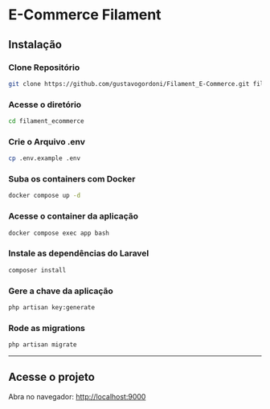 # E-Commerce Filament

## Instalação

### Clone Repositório
```sh
git clone https://github.com/gustavogordoni/Filament_E-Commerce.git filament_ecommerce
```

### Acesse o diretório
```sh
cd filament_ecommerce
```

### Crie o Arquivo .env

```sh
cp .env.example .env
```

### Suba os containers com Docker

```sh
docker compose up -d
```

### Acesse o container da aplicação

```sh
docker compose exec app bash
```

### Instale as dependências do Laravel

```sh
composer install
```

### Gere a chave da aplicação

```sh
php artisan key:generate
```

### Rode as migrations

```sh
php artisan migrate
```

<!-- 
### Rode as seeds
```sh
php artisan db:seed 
```

### Instale as dependências do frontend

```sh
npm install
```

### Compile os assets com Vite

```sh
npm run build
```

> Se estiver desenvolvendo, use `npm run dev` para recompilar automaticamente ao salvar os arquivos.
-->
---

## Acesse o projeto

Abra no navegador: [http://localhost:9000](http://localhost:9000)
